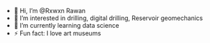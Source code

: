 - 👋 Hi, I’m @Rxwxn Rawan
- 👀 I’m interested in drilling, digital drilling, Reservoir geomechanics 
- 🌱 I’m currently learning data science 
- ⚡ Fun fact: I love art museums 

<!---
Rxwxn/Rxwxn is a ✨ special ✨ repository because its `README.md` (this file) appears on your GitHub profile.
You can click the Preview link to take a look at your changes.
--->
